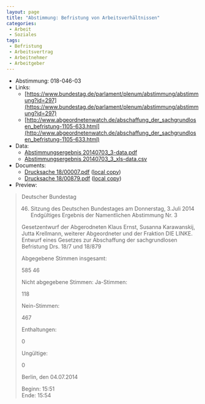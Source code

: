 ```yaml
---
layout: page
title: "Abstimmung: Befristung von Arbeitsverhältnissen"
categories:
 - Arbeit
 - Soziales
tags:
 - Befristung
 - Arbeitsvertrag
 - Arbeitnehmer
 - Arbeitgeber
---
```


* Abstimmung: 018-046-03
* Links: 
    * [https://www.bundestag.de/parlament/plenum/abstimmung/abstimmung?id=297](https://www.bundestag.de/parlament/plenum/abstimmung/abstimmung?id=297)
    * [http://www.abgeordnetenwatch.de/abschaffung_der_sachgrundlosen_befristung-1105-633.html](http://www.abgeordnetenwatch.de/abschaffung_der_sachgrundlosen_befristung-1105-633.html)
* Data: 
    * [Abstimmungsergebnis 20140703_3-data.pdf](/res/abstimmungsliste/20140703_3-data.pdf)
    * [Abstimmungsergebnis 20140703_3_xls-data.csv](/res/abstimmungsliste/analyses/20140703_3_xls-data.csv)
* Documents: 
    * [Drucksache 18/00007.pdf](http://dip21.bundestag.de/dip21/btd/18/000/1800007.pdf) ([local copy](/res/abstimmungsdaten/018-046-03/1800007.pdf))
    * [Drucksache 18/00879.pdf](http://dip21.bundestag.de/dip21/btd/18/008/1800879.pdf) ([local copy](/res/abstimmungsdaten/018-046-03/1800879.pdf))
* Preview: 
> Deutscher Bundestag
> 
> 46. Sitzung des Deutschen Bundestages
> am Donnerstag, 3.Juli 2014
> Endgültiges Ergebnis der Namentlichen Abstimmung Nr. 3
> 
> Gesetzentwurf der Abgerodneten Klaus Ernst, Susanna Karawanskij, Jutta Krellmann,
> weiterer Abgeordneter und der Fraktion DIE LINKE.
> Entwurf eines Gesetzes zur Abschaffung der sachgrundlosen Befristung
> Drs. 18/7 und 18/879
> 
> Abgegebene Stimmen insgesamt:
> 
> 585
> 46
> 
> Nicht abgegebene Stimmen:
> Ja-Stimmen:
> 
> 118
> 
> Nein-Stimmen:
> 
> 467
> 
> Enthaltungen:
> 
> 0
> 
> Ungültige:
> 
> 0
> 
> Berlin, den 04.07.2014
> 
> Beginn: 15:51  
> Ende: 15:54
